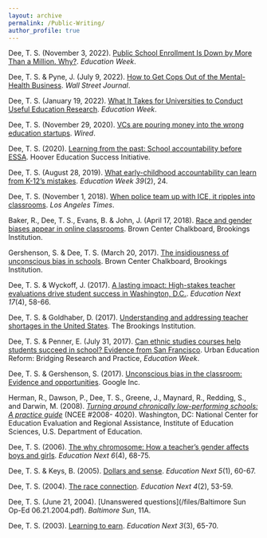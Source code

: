```yaml
---
layout: archive
permalink: /Public-Writing/
author_profile: true
---
```


Dee, T. S. (November 3, 2022). [Public School Enrollment Is Down by More Than a Million. Why?](https://www.edweek.org/leadership/opinion-public-school-enrollment-is-down-by-more-than-a-million-why/2022/11). _Education Week_.

Dee, T. S. & Pyne, J. (July 9, 2022). [How to Get Cops Out of the Mental-Health Business](https://www.wsj.com/articles/how-to-get-cops-out-of-the-mental-health-business-community-response-initiative-police-nonviolent-denver-social-workers-11657297784). _Wall Street Journal_.

Dee, T. S. (January 19, 2022). [What It Takes for Universities to Conduct Useful Education Research](https://www.edweek.org/leadership/opinion-what-it-takes-for-universities-to-conduct-useful-education-research/2022/01). _Education Week_.

Dee, T. S. (November 29, 2020). [VCs are pouring money into the wrong education startups](https://www.wired.com/story/vcs-are-pouring-money-into-the-wrong-education-startups/). _Wired_.

Dee, T. S. (2020). [Learning from the past: School accountability before ESSA](https://www.hoover.org/research/learning-past-school-accountability-essa). Hoover Education Success Initiative.

Dee, T. S. (August 28, 2019). [What early-childhood accountability can learn from K-12’s mistakes](https://www.edweek.org/teaching-learning/opinion-what-early-childhood-accountability-can-learn-from-k-12s-mistakes/2019/08). _Education Week 39_(2), 24.

Dee, T. S. (November 1, 2018). [When police team up with ICE, it ripples into classrooms](https://www.latimes.com/opinion/op-ed/la-oe-dee-ice-287g-schools-20181101-story.html). _Los Angeles Times_.

Baker, R., Dee, T. S., Evans, B. & John, J. (April 17, 2018). [Race and gender biases appear in online classrooms](https://www.brookings.edu/blog/brown-center-chalkboard/2018/04/27/race-and-gender-biases-appear-in-online-education/). Brown Center Chalkboard, Brookings Institution.

Gershenson, S. & Dee, T. S. (March 20, 2017). [The insidiousness of unconscious bias in schools](https://www.brookings.edu/blog/brown-center-chalkboard/2017/03/20/the-insidiousness-of-unconscious-bias-in-schools/). Brown Center Chalkboard, Brookings Institution.

Dee, T. S. & Wyckoff, J. (2017). [A lasting impact: High-stakes teacher evaluations drive student success in Washington, D.C.](https://www.educationnext.org/a-lasting-impact-high-stakes-teacher-evaluations-student-success-washington-dc/). _Education Next 17_(4), 58-66.

Dee, T. S. & Goldhaber, D. (2017). [Understanding and addressing teacher shortages in the United States](https://www.hamiltonproject.org/papers/understanding_and_addressing_teacher_shortages_in_the_united_states). The Brookings Institution. 

Dee, T. S. & Penner, E. (July 31, 2017). [Can ethnic studies courses help students succeed in school? Evidence from San Francisco](https://www.edweek.org/teaching-learning/opinion-can-ethnic-studies-courses-help-students-succeed-in-school-evidence-from-san-francisco/2017/07). Urban Education Reform: Bridging Research and Practice, _Education Week_. 

Dee, T. S. & Gershenson, S. (2017). [Unconscious bias in the classroom: Evidence and opportunities](https://goo.gl/O6Btqi). Google Inc.

Herman, R., Dawson, P., Dee, T. S., Greene, J., Maynard, R., Redding, S., and Darwin, M. (2008). _[Turning around chronically low-performing schools: A practice guide](https://ies.ed.gov/ncee/wwc/PracticeGuide/7#tab-summary)_ (NCEE #2008- 4020). Washington, DC: National Center for Education Evaluation and Regional Assistance, Institute of Education Sciences, U.S. Department of Education. 

Dee, T. S. (2006). [The why chromosome: How a teacher’s gender affects boys and girls](https://www.educationnext.org/the-why-chromosome/). _Education Next 6_(4), 68-75.

Dee, T. S. & Keys, B. (2005). [Dollars and sense](https://www.educationnext.org/dollars-and-sense/). _Education Next 5_(1), 60-67.

Dee, T. S. (2004). [The race connection](https://www.educationnext.org/the-race-connection/). _Education Next 4_(2), 53-59.

Dee, T. S. (June 21, 2004). [Unanswered questions](/files/Baltimore Sun Op-Ed 06.21.2004.pdf). _Baltimore Sun_, 11A. 

Dee, T. S. (2003). [Learning to earn](https://www.educationnext.org/learningtoearn/). _Education Next 3_(3), 65-70.
